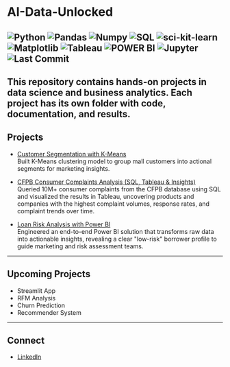 # AI-Data-Unlocked
![Python](https://img.shields.io/badge/Python-3776AB?style=for-the-badge&logoColor=white)
![Pandas](https://img.shields.io/badge/Pandas-150458?style=for-the-badge&logoColor=white)
![Numpy](https://img.shields.io/badge/Numpy-013243?style=for-the-badge&logoColor=white)
![SQL](https://img.shields.io/badge/SQL-336791?style=for-the-badge&logoColor=white)
![sci-kit-learn](https://img.shields.io/badge/sci-kitlearn-F7931E?style=for-the-badge&logoColor=white)
![Matplotlib](https://img.shields.io/badge/Matplotlib-11557c?style=for-the-badge&logoColor=white)
![Tableau](https://img.shields.io/badge/Tableau-E9767?style=for-the-badge&logoColor=white)
![POWER BI](https://img.shields.io/badge/Power%20BI-F2C811?style=for-the-badge&logoColor=white)
![Jupyter](https://img.shields.io/badge/Jupyter-F37626?style=for-the-badge&Logo=PowerBI&logoColor=white)
![Last Commit](https://img.shields.io/github/last-commit/PriyankaaNigam/AI-Data-Unlocked?style=for-the-badge&color=brightgreen)
---
This repository contains hands-on projects in **data science** and **business analytics**.
Each project has its own folder with code, documentation, and results.
---
## Projects
- [Customer Segmentation with K-Means](https://github.com/PriyankaaNigam/AI-Data-Unlocked/tree/main/customer_segmentation)  
  Built K-Means clustering model to group mall customers into actional segments for marketing insights.
  
- [CFPB Consumer Complaints Analysis (SQL, Tableau & Insights)](https://github.com/PriyankaaNigam/AI-Data-Unlocked/tree/main/CFPB_Complaint_Analysis)  
  Queried 10M+ consumer complaints from the CFPB database using SQL and visualized the results in Tableau, uncovering products and companies with the highest complaint volumes, response rates, and complaint trends over time. 

- [Loan Risk Analysis with Power BI](https://github.com/PriyankaaNigam/AI-Data-Unlocked/tree/main/Loan_risk_analysis_power_bi)  
  Engineered an end-to-end Power BI solution that transforms raw data into actionable insights, revealing a clear "low-risk" borrower profile to guide marketing and risk assessment teams.
---  
## Upcoming Projects
- Streamlit App
- RFM Analysis
- Churn Prediction
- Recommender System
---
## Connect
- [LinkedIn](https://www.linkedin.com/in/priyankaa-nigam/)
